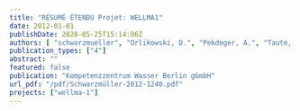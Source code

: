 ```yaml
---
title: "RÉSUMÉ ÉTENDU Projet: WELLMA1"
date: 2012-01-01
publishDate: 2020-05-25T15:14:06Z
authors: [ "schwarzmueller", "Orlikowski, D.", "Pekdeger, A.", "Taute, T.", "Maiwald, U.", "Menz, C.", "Szewzyk, U.", "Thronicker, O.", "Raat, K.", "Wicklein, A.", "Bartetzko, A." ]
publication_types: ["4"]
abstract: ""
featured: false
publication: "Kompetenzzentrum Wasser Berlin gGmbH"
url_pdf: "/pdf/Schwarzmüller-2012-1240.pdf"
projects: ["wellma-1"]
---
```


